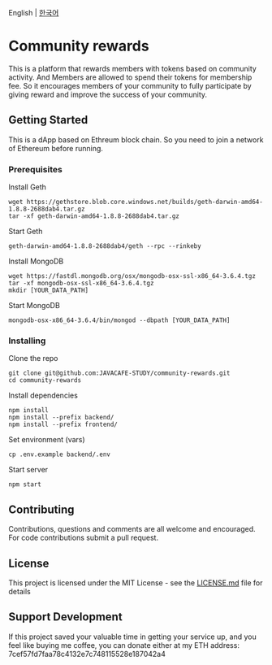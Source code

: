 English | [한국어](./docs/ko/README-ko.md)

# Community rewards

This is a platform that rewards members with tokens based on community activity. And Members are allowed to spend their tokens for membership fee.
So it encourages members of your community to fully participate by giving reward and improve the success of your community.

## Getting Started

This is a dApp based on Ethreum block chain. So you need to join a network of Ethereum before running.

### Prerequisites

Install Geth
```
wget https://gethstore.blob.core.windows.net/builds/geth-darwin-amd64-1.8.8-2688dab4.tar.gz
tar -xf geth-darwin-amd64-1.8.8-2688dab4.tar.gz
```

Start Geth
```
geth-darwin-amd64-1.8.8-2688dab4/geth --rpc --rinkeby
```

Install MongoDB
```
wget https://fastdl.mongodb.org/osx/mongodb-osx-ssl-x86_64-3.6.4.tgz
tar -xf mongodb-osx-ssl-x86_64-3.6.4.tgz
mkdir [YOUR_DATA_PATH]
```

Start MongoDB
```
mongodb-osx-x86_64-3.6.4/bin/mongod --dbpath [YOUR_DATA_PATH]
```

### Installing

Clone the repo
```
git clone git@github.com:JAVACAFE-STUDY/community-rewards.git
cd community-rewards
```

Install dependencies
```
npm install
npm install --prefix backend/
npm install --prefix frontend/
```

Set environment (vars)
```
cp .env.example backend/.env
```

Start server
```
npm start
```

## Contributing

Contributions, questions and comments are all welcome and encouraged. For code contributions submit a pull request.

## License

This project is licensed under the MIT License - see the [LICENSE.md](LICENSE.md) file for details

## Support Development

If this project saved your valuable time in getting your service up, and you feel like buying me coffee, you can donate either at my ETH address: 7cef57fd7faa78c4132e7c748115528e187042a4